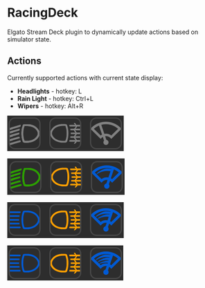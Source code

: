 # RacingDeck

Elgato Stream Deck plugin to dynamically update actions based on simulator state.

## Actions

Currently supported actions with current state display:

* **Headlights** - hotkey: L
* **Rain Light** - hotkey: Ctrl+L
* **Wipers** - hotkey: Alt+R

![All off](/Docs/off.png)

![First stage](/Docs/on1.png)

![Second stage](/Docs/on2.png)

![Third stage](/Docs/on3.png)
